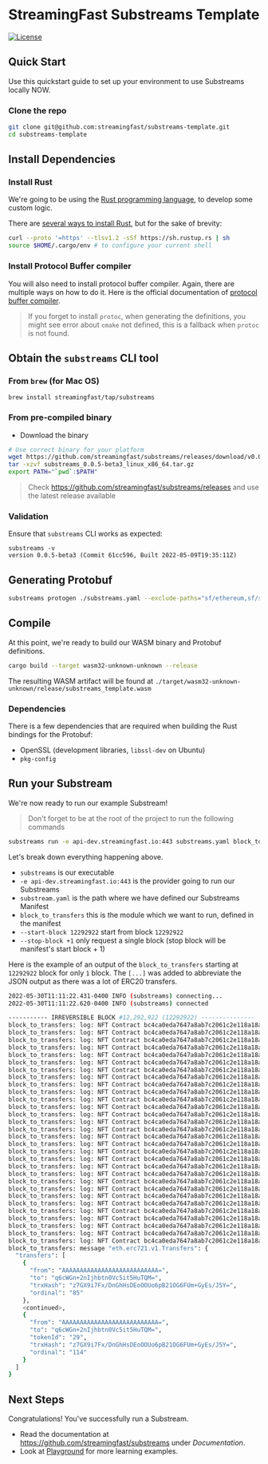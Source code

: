 # StreamingFast Substreams Template
[![License](https://img.shields.io/badge/License-Apache%202.0-blue.svg)](https://opensource.org/licenses/Apache-2.0)


## Quick Start
Use this quickstart guide to set up your environment to use Substreams locally NOW.

### Clone the repo
```bash 
git clone git@github.com:streamingfast/substreams-template.git
cd substreams-template
```

## Install Dependencies

### Install Rust

We're going to be using the [Rust programming language](https://www.rust-lang.org/), to develop some custom logic.

There are [several ways to install Rust](https://www.rust-lang.org/tools/install), but for the sake of brevity:

```bash
curl --proto '=https' --tlsv1.2 -sSf https://sh.rustup.rs | sh
source $HOME/.cargo/env # to configure your current shell
```

### Install Protocol Buffer compiler

You will also need to install protocol buffer compiler. Again, there are multiple ways on how to do it. Here is the official documentation of [protocol buffer compiler](https://grpc.io/docs/protoc-installation/).

> If you forget to install `protoc`, when generating the definitions, you might see error about `cmake` not defined, this is a fallback when `protoc` is not found.

## Obtain the `substreams` CLI tool

### From `brew` (for Mac OS)

```
brew install streamingfast/tap/substreams
```

### From pre-compiled binary

- Download the binary

```bash
# Use correct binary for your platform
wget https://github.com/streamingfast/substreams/releases/download/v0.0.5-beta3/substreams_0.0.5-beta3_linux_x86_64.tar.gz
tar -xzvf substreams_0.0.5-beta3_linux_x86_64.tar.gz
export PATH="`pwd`:$PATH"
```

> Check https://github.com/streamingfast/substreams/releases and use the latest release available

### Validation

Ensure that `substreams` CLI works as expected:

```
substreams -v
version 0.0.5-beta3 (Commit 61cc596, Built 2022-05-09T19:35:11Z)
```

## Generating Protobuf

```bash
substreams protogen ./substreams.yaml --exclude-paths="sf/ethereum,sf/substreams,google"
```

## Compile

At this point, we're ready to build our WASM binary and Protobuf definitions.

```bash
cargo build --target wasm32-unknown-unknown --release
```

The resulting WASM artifact will be found at `./target/wasm32-unknown-unknown/release/substreams_template.wasm`

### Dependencies

There is a few dependencies that are required when building the Rust bindings for
the Protobuf:

- OpenSSL (development libraries, `libssl-dev` on Ubuntu)
- `pkg-config`

## Run your Substream

We're now ready to run our example Substream!

> Don't forget to be at the root of the project to run the following commands

```bash
substreams run -e api-dev.streamingfast.io:443 substreams.yaml block_to_transfers --start-block 12292922 --stop-block +1
```

Let's break down everything happening above.

- `substreams` is our executable
- `-e api-dev.streamingfast.io:443` is the provider going to run our Substreams
- `substream.yaml` is the path where we have defined our Substreams Manifest
- `block_to_transfers` this is the module which we want to run, defined in the manifest
- `--start-block 12292922` start from block `12292922`
- `--stop-block +1` only request a single block (stop block will be manifest's start block + 1)

Here is the example of an output of the `block_to_transfers` starting at `12292922` block for only `1` block.
The `[...]` was added to abbreviate the JSON output as there was a lot of ERC20 transfers.

```bash
2022-05-30T11:11:22.431-0400 INFO (substreams) connecting...
2022-05-30T11:11:22.620-0400 INFO (substreams) connected

----------- IRREVERSIBLE BLOCK #12,292,922 (12292922) ---------------
block_to_transfers: log: NFT Contract bc4ca0eda7647a8ab7c2061c2e118a18a936f13d invoked
block_to_transfers: log: NFT Contract bc4ca0eda7647a8ab7c2061c2e118a18a936f13d invoked
block_to_transfers: log: NFT Contract bc4ca0eda7647a8ab7c2061c2e118a18a936f13d invoked
block_to_transfers: log: NFT Contract bc4ca0eda7647a8ab7c2061c2e118a18a936f13d invoked
block_to_transfers: log: NFT Contract bc4ca0eda7647a8ab7c2061c2e118a18a936f13d invoked
block_to_transfers: log: NFT Contract bc4ca0eda7647a8ab7c2061c2e118a18a936f13d invoked
block_to_transfers: log: NFT Contract bc4ca0eda7647a8ab7c2061c2e118a18a936f13d invoked
block_to_transfers: log: NFT Contract bc4ca0eda7647a8ab7c2061c2e118a18a936f13d invoked
block_to_transfers: log: NFT Contract bc4ca0eda7647a8ab7c2061c2e118a18a936f13d invoked
block_to_transfers: log: NFT Contract bc4ca0eda7647a8ab7c2061c2e118a18a936f13d invoked
block_to_transfers: log: NFT Contract bc4ca0eda7647a8ab7c2061c2e118a18a936f13d invoked
block_to_transfers: log: NFT Contract bc4ca0eda7647a8ab7c2061c2e118a18a936f13d invoked
block_to_transfers: log: NFT Contract bc4ca0eda7647a8ab7c2061c2e118a18a936f13d invoked
block_to_transfers: log: NFT Contract bc4ca0eda7647a8ab7c2061c2e118a18a936f13d invoked
block_to_transfers: log: NFT Contract bc4ca0eda7647a8ab7c2061c2e118a18a936f13d invoked
block_to_transfers: log: NFT Contract bc4ca0eda7647a8ab7c2061c2e118a18a936f13d invoked
block_to_transfers: log: NFT Contract bc4ca0eda7647a8ab7c2061c2e118a18a936f13d invoked
block_to_transfers: log: NFT Contract bc4ca0eda7647a8ab7c2061c2e118a18a936f13d invoked
block_to_transfers: log: NFT Contract bc4ca0eda7647a8ab7c2061c2e118a18a936f13d invoked
block_to_transfers: log: NFT Contract bc4ca0eda7647a8ab7c2061c2e118a18a936f13d invoked
block_to_transfers: log: NFT Contract bc4ca0eda7647a8ab7c2061c2e118a18a936f13d invoked
block_to_transfers: log: NFT Contract bc4ca0eda7647a8ab7c2061c2e118a18a936f13d invoked
block_to_transfers: log: NFT Contract bc4ca0eda7647a8ab7c2061c2e118a18a936f13d invoked
block_to_transfers: log: NFT Contract bc4ca0eda7647a8ab7c2061c2e118a18a936f13d invoked
block_to_transfers: log: NFT Contract bc4ca0eda7647a8ab7c2061c2e118a18a936f13d invoked
block_to_transfers: log: NFT Contract bc4ca0eda7647a8ab7c2061c2e118a18a936f13d invoked
block_to_transfers: log: NFT Contract bc4ca0eda7647a8ab7c2061c2e118a18a936f13d invoked
block_to_transfers: log: NFT Contract bc4ca0eda7647a8ab7c2061c2e118a18a936f13d invoked
block_to_transfers: log: NFT Contract bc4ca0eda7647a8ab7c2061c2e118a18a936f13d invoked
block_to_transfers: log: NFT Contract bc4ca0eda7647a8ab7c2061c2e118a18a936f13d invoked
block_to_transfers: message "eth.erc721.v1.Transfers": {
  "transfers": [
    {
      "from": "AAAAAAAAAAAAAAAAAAAAAAAAAAA=",
      "to": "q6cWGn+2nIjhbtn0Vc5it5HuTQM=",
      "trxHash": "z7GX9i7Fx/DnGhHsDEoOOUo6pB21OG6FUm+GyEs/J5Y=",
      "ordinal": "85"
    },
    <continued>,
    {
      "from": "AAAAAAAAAAAAAAAAAAAAAAAAAAA=",
      "to": "q6cWGn+2nIjhbtn0Vc5it5HuTQM=",
      "tokenId": "29",
      "trxHash": "z7GX9i7Fx/DnGhHsDEoOOUo6pB21OG6FUm+GyEs/J5Y=",
      "ordinal": "114"
    }
  ]
}
```

## Next Steps

Congratulations! You've successfully run a Substream.

- Read the documentation at https://github.com/streamingfast/substreams under _Documentation_.
- Look at  [Playground](https://github.com/streamingfast/substreams-playground) for more learning examples.